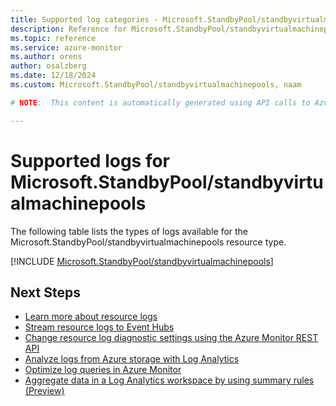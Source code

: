 ```yaml
---
title: Supported log categories - Microsoft.StandbyPool/standbyvirtualmachinepools
description: Reference for Microsoft.StandbyPool/standbyvirtualmachinepools in Azure Monitor Logs.
ms.topic: reference
ms.service: azure-monitor
ms.author: orens
author: osalzberg
ms.date: 12/18/2024
ms.custom: Microsoft.StandbyPool/standbyvirtualmachinepools, naam

# NOTE:  This content is automatically generated using API calls to Azure. Any edits made on these files will be overwritten in the next run of the script. 

---
```





# Supported logs for Microsoft.StandbyPool/standbyvirtualmachinepools  
The following table lists the types of logs available for the Microsoft.StandbyPool/standbyvirtualmachinepools resource type.
  

  
[!INCLUDE [Microsoft.StandbyPool/standbyvirtualmachinepools](~/reusable-content/ce-skilling/azure/includes/azure-monitor/reference/logs/microsoft-standbypool-standbyvirtualmachinepools-logs-include.md)]  
  

## Next Steps

* [Learn more about resource logs](/azure/azure-monitor/essentials/platform-logs-overview)
* [Stream resource logs to Event Hubs](/azure/azure-monitor/essentials/resource-logs#send-to-azure-event-hubs)
* [Change resource log diagnostic settings using the Azure Monitor REST API](/rest/api/monitor/diagnosticsettings)
* [Analyze logs from Azure storage with Log Analytics](/azure/azure-monitor/essentials/resource-logs#send-to-log-analytics-workspace)
* [Optimize log queries in Azure Monitor](/azure/azure-monitor/logs/query-optimization)
* [Aggregate data in a Log Analytics workspace by using summary rules (Preview)](/azure/azure-monitor/logs/summary-rules)